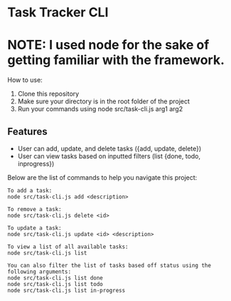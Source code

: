 # Task Tracker CLI

# NOTE: I used node for the sake of getting familiar with the framework.

How to use:

1. Clone this repository
2. Make sure your directory is in the root folder of the project
3. Run your commands using node src/task-cli.js arg1 arg2

## Features

- User can add, update, and delete tasks ({add, update, delete})
- User can view tasks based on inputted filters (list {done, todo, inprogress})

Below are the list of commands to help you navigate this project:
```
To add a task:
node src/task-cli.js add <description>

To remove a task:
node src/task-cli.js delete <id>

To update a task:
node src/task-cli.js update <id> <description>

To view a list of all available tasks:
node src/task-cli.js list

You can also filter the list of tasks based off status using the following arguments:
node src/task-cli.js list done
node src/task-cli.js list todo
node src/task-cli.js list in-progress
```